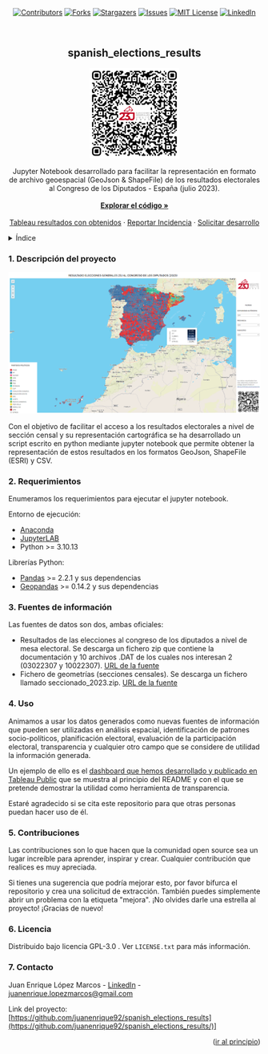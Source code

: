 <a name="readme-top"></a>

<div align="center">
  
[![Contributors][contributors-shield]][contributors-url]
[![Forks][forks-shield]][forks-url]
[![Stargazers][stars-shield]][stars-url]
[![Issues][issues-shield]][issues-url]
[![MIT License][license-shield]][license-url]
[![LinkedIn][linkedin-shield]][linkedin-url]

</div>

<br />

<div align="center">
    <h2 align="center">spanish_elections_results</h2>
  <a href="https://github.com/juanenrique92/spanish_elections_results">
    <img src="images/qr_elecciones_generales_23J.png" alt="Logo" width="180" height="180">
  </a>

  <p align="center">
    Jupyter Notebook desarrollado para facilitar la representación en formato de archivo geoespacial (GeoJson & ShapeFile) de los resultados electorales al Congreso de los Diputados - España (julio 2023).
    <br />
    <br />
    <a href="https://github.com/juanenrique92/spanish_elections_results"><strong>Explorar el código »</strong></a>
    <br />
    <br />
    <a href="https://github.com/juanenrique92/spanish_elections_results">Tableau resultados con obtenidos</a>
    ·
    <a href="https://github.com/juanenrique92/spanish_elections_results/issues">Reportar Incidencia</a>
    ·
    <a href="https://github.com/juanenrique92/spanish_elections_results/issues">Solicitar desarrollo</a>
  </p>
</div>


<details>
  <summary>Índice</summary>
  <ol>
      <li><a href="#about-the-project">Descripción del proyecto</a>
      <li><a href="#built-with">Requerimientos</a></li>
      <li><a href="#built-with">Fuentes de información</a></li>
      <li><a href="#built-with">Uso</a></li>
      <li><a href="#built-with">Contribuciones</a></li>
      <li><a href="#built-with">Licencia</a></li>
      <li><a href="#built-with">Contacto</a></li>
  </ol>
</details>



### 1. Descripción del proyecto

[![Product Name Screen Shot][product-screenshot]](https://public.tableau.com/app/profile/juan.enrique/viz/ResultadosElectoralesalCongresodelosDiputadosEspaa23deJuliode2023/BUSCADORELECCIONES23J?publish=yes)

Con el objetivo de facilitar el acceso a los resultados electorales a nivel de sección censal y su representación cartográfica se ha desarrollado un script escrito en python mediante jupyter notebook que permite obtener la representación de estos resultados en los formatos GeoJson, ShapeFile (ESRI) y CSV.



### 2. Requerimientos

Enumeramos los requerimientos para ejecutar el jupyter notebook.

Entorno de ejecución:
- [Anaconda](https://www.anaconda.com/)
- [JupyterLAB](https://jupyter.org/)
- Python >= 3.10.13

Librerías Python:

- [Pandas](https://pandas.pydata.org/) >= 2.2.1 y sus dependencias
- [Geopandas](https://geopandas.org/) >= 0.14.2 y sus dependencias



### 3. Fuentes de información

Las fuentes de datos son dos, ambas oficiales:
- Resultados de las elecciones al congreso de los diputados a nivel de mesa electoral. Se descarga un fichero zip que contiene la documentación y 10 archivos .DAT de los cuales nos interesan 2 (03022307 y 10022307). [URL de la fuente](https://infoelectoral.interior.gob.es/es/elecciones-celebradas/area-de-descargas/)
- Fichero de geometrías (secciones censales). Se descarga un fichero llamado seccionado_2023.zip. [URL de la fuente](https://www.ine.es/ss/Satellite?L=es_ES&c=Page&cid=1259952026632&p=1259952026632&pagename=ProductosYServicios%2FPYSLayout)



### 4. Uso

Animamos a usar los datos generados como nuevas fuentes de información que pueden ser utilizadas en análisis espacial, identificación de patrones socio-políticos, planificación electoral, evaluación de la participación electoral, transparencia y cualquier otro campo que se considere de utilidad la información generada.

Un ejemplo de ello es el [dashboard que hemos desarrollado y publicado en Tableau Public](https://public.tableau.com/app/profile/juan.enrique/viz/ResultadosElectoralesalCongresodelosDiputadosEspaa23deJuliode2023/BUSCADORELECCIONES23J?publish=yes) que se muestra al principio del README y con el que se pretende demostrar la utilidad como herramienta de transparencia. 

Estaré agradecido si se cita este repositorio para que otras personas puedan hacer uso de él.  


### 5. Contribuciones
Las contribuciones son lo que hacen que la comunidad open source sea un lugar increíble para aprender, inspirar y crear. Cualquier contribución que realices es muy apreciada.

Si tienes una sugerencia que podría mejorar esto, por favor bifurca el repositorio y crea una solicitud de extracción. También puedes simplemente abrir un problema con la etiqueta "mejora".
¡No olvides darle una estrella al proyecto! ¡Gracias de nuevo!


### 6. Licencia

Distribuido bajo licencia GPL-3.0 . Ver `LICENSE.txt` para más información.


### 7. Contacto

Juan Enrique López Marcos - [LinkedIn][linkedin-url] - juanenrique.lopezmarcos@gmail.com

Link del proyecto: [https://github.com/juanenrique92/spanish_elections_results](https://github.com/juanenrique92/spanish_elections_results/)]

<p align="right">(<a href="#readme-top">ir al principio</a>)</p>



[contributors-shield]: https://img.shields.io/github/contributors/juanenrique92/spanish_elections_results.svg?style=flat
[contributors-url]: https://github.com/juanenrique92/spanish_elections_results/graphs/contributors
[forks-shield]: https://img.shields.io/github/forks/juanenrique92/spanish_elections_results.svg?style=flat
[forks-url]: https://github.com/juanenrique92/spanish_elections_results/network/members
[stars-shield]: https://img.shields.io/github/stars/juanenrique92/spanish_elections_results.svg?style=flat
[stars-url]: https://github.com/juanenrique92/spanish_elections_results/stargazers
[issues-shield]: https://img.shields.io/github/issues/juanenrique92/spanish_elections_results.svg?style=flat
[issues-url]: https://github.com/juanenrique92/spanish_elections_results/issues
[license-shield]: https://img.shields.io/github/license/juanenrique92/spanish_elections_results.svg?style=flat
[license-url]: https://github.com/juanenrique92/spanish_elections_results/blob/master/LICENSE.txt
[linkedin-shield]: https://img.shields.io/badge/LinkedIn-0077B5?style=flat&logo=linkedin&logoColor=white
[linkedin-url]: https://www.linkedin.com/in/juanenriquelopezmarcos
[product-screenshot]: images/sc_tableau.png
[Python.js]: https://img.shields.io/badge/next.js-000000?style=flat&logo=nextdotjs&logoColor=white
[Python-url]: https://www.python.org/
[React.js]: https://img.shields.io/badge/React-20232A?style=flat&logo=react&logoColor=61DAFB
[React-url]: https://reactjs.org/
